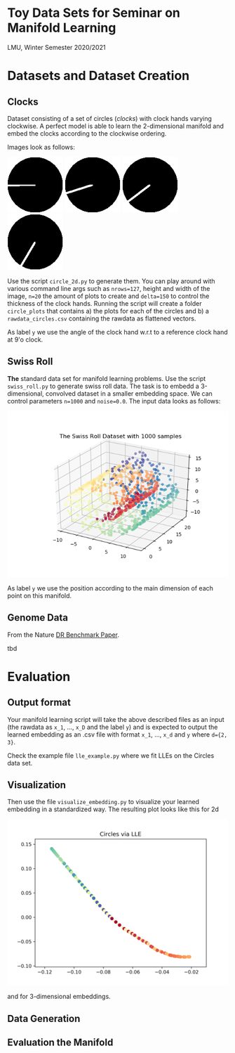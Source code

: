 # Toy Data Sets for Seminar on Manifold Learning

LMU, Winter Semester 2020/2021

# Datasets and Dataset Creation

## Clocks

Dataset consisting of a set of circles (_clocks_) with clock hands varying clockwise. A perfect model is able to learn the 2-dimensional manifold and embed the clocks according to the clockwise ordering.

Images look as follows:

![circle 0](circle_clockh_0.png)
![circle 1](circle_clockh_1.png)
![circle 2](circle_clockh_2.png)
![circle 3](circle_clockh_3.png)

Use the script `circle_2d.py` to generate them. You can play around with various command line args such as `nrows=127`, height and width of the image, `n=20` the amount of plots to create and `delta=150` to control the thickness of the clock hands. Running the script will create a folder `circle_plots` that contains a) the plots for each of the circles and b) a `rawdata_circles.csv` containing the rawdata as flattened vectors.

As label `y` we use the angle of the clock hand w.r.t to a reference clock hand at 9'o clock.

## Swiss Roll

**The** standard data set for manifold learning problems. Use the script `swiss_roll.py` to generate swiss roll data. The task is to embedd a 3-dimensional, convolved dataset in a smaller embedding space. We can control parameters `n=1000` and `noise=0.0`. The input data looks as follows:

!['swiss roll'](swiss_roll.png)

As label `y` we use the position according to the main dimension of each point on this manifold.

## Genome Data

From the Nature [DR Benchmark Paper](https://github.com/ebecht/DR_benchmark).

tbd

# Evaluation

## Output format

Your manifold learning script will take the above described files as an input (the rawdata as `x_1`, ..., `x_D` and the label `y`) and is expected to output the learned embedding as an .csv file with format `x_1`, ..., `x_d` and `y` where `d={2, 3}`.

Check the example file `lle_example.py` where we fit LLEs on the Circles data set.

## Visualization

Then use the file `visualize_embedding.py` to visualize your learned embedding in a standardized way. The resulting plot looks like this for 2d

!['lle circles'](lle_circles.png)

and for 3-dimensional embeddings.






## Data Generation

## Evaluation the Manifold
